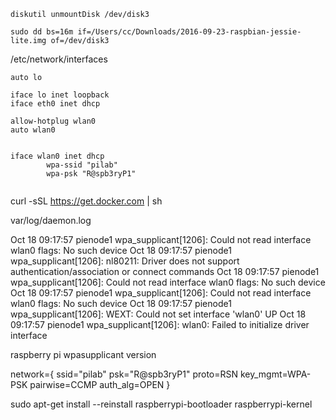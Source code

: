 
`diskutil unmountDisk /dev/disk3`

`sudo dd bs=16m if=/Users/cc/Downloads/2016-09-23-raspbian-jessie-lite.img of=/dev/disk3`

/etc/network/interfaces

```
auto lo
 
iface lo inet loopback
iface eth0 inet dhcp
 
allow-hotplug wlan0
auto wlan0
 
 
iface wlan0 inet dhcp
        wpa-ssid "pilab"
        wpa-psk "R@spb3ryP1"
        
```

curl -sSL https://get.docker.com | sh


var/log/daemon.log

Oct 18 09:17:57 pienode1 wpa_supplicant[1206]: Could not read interface wlan0 flags: No such device
Oct 18 09:17:57 pienode1 wpa_supplicant[1206]: nl80211: Driver does not support authentication/association or connect commands
Oct 18 09:17:57 pienode1 wpa_supplicant[1206]: Could not read interface wlan0 flags: No such device
Oct 18 09:17:57 pienode1 wpa_supplicant[1206]: Could not read interface wlan0 flags: No such device
Oct 18 09:17:57 pienode1 wpa_supplicant[1206]: WEXT: Could not set interface 'wlan0' UP
Oct 18 09:17:57 pienode1 wpa_supplicant[1206]: wlan0: Failed to initialize driver interface


raspberry pi wpasupplicant version

network={
ssid="pilab"
psk="R@spb3ryP1"
proto=RSN
key_mgmt=WPA-PSK
pairwise=CCMP
auth_alg=OPEN
}

sudo apt-get install --reinstall raspberrypi-bootloader raspberrypi-kernel